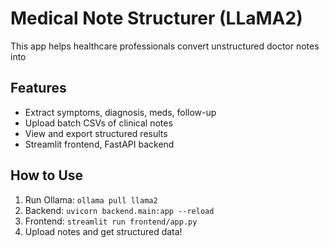 # Medical Note Structurer (LLaMA2)
This app helps healthcare professionals convert unstructured doctor notes into
## Features
- Extract symptoms, diagnosis, meds, follow-up
- Upload batch CSVs of clinical notes
- View and export structured results
- Streamlit frontend, FastAPI backend
## How to Use
1. Run Ollama: `ollama pull llama2`
2. Backend: `uvicorn backend.main:app --reload`
3. Frontend: `streamlit run frontend/app.py`
4. Upload notes and get structured data!
